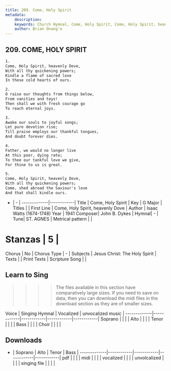 ```yaml
---
title: 209. Come, Holy Spirit
metadata:
    description: 
    keywords: Church Hymnal, Come, Holy Spirit, Come, Holy Spirit, heavenly Dove, 
    author: Brian Onang'o
---
```



## 209. COME, HOLY SPIRIT

```txt
1.
Come, Holy Spirit, heavenly Dove, 
With all thy quickening powers; 
Kindle a flame of sacred love 
In these cold hearts of ours. 

2.
O raise our thoughts from things below, 
From vanities and toys! 
Then shall we with fresh courage go 
To reach eternal joys. 

3.
Awake our souls to joyful songs; 
Let pure devotion rise; 
Till praise employs our thankful tongues, 
And doubt forever dies. 

4.
Father, we would no longer live 
At this poor, dying rate; 
To thee our tankful love we give, 
For thine to us is great. 

5.
Come, Holy Spirit, heavenly Dove, 
With all thy quickening powers; 
Come, shed abroad the Saviour's love 
And that shall kindle ours.

```

- |   -  |
-------------|------------|
Title | Come, Holy Spirit |
Key | G Major |
Titles |  |
First Line | Come, Holy Spirit, heavenly Dove |
Author | Isaac Watts (1674-1748)
Year | 1941
Composer| John B. Dykes |
Hymnal|  - |
Tune| ST. AGNES |
Metrical pattern | |
# Stanzas | 5 |
Chorus | No |
Chorus Type | - |
Subjects | Jesus Christ: The Holy Spirit |
Texts |  |
Print Texts | 
Scripture Song |  |
  
## Learn to Sing

>>>> The files available in this section have comparatively large sizes. If you need to save on data, then you can download the midi files in the download section as they are of smaller sizes.

Voice |  Singing Hymnal | Vocalized | unvocalized music |
-------------|------------|------------|------------|------------|
Soprano | | | |
Alto | | | |
Tenor | | | |
Bass | | | |
Choir | | | |

## Downloads

- |  Soprano | Alto | Tenor | Bass |
-------------|------------|------------|------------|------------|
pdf | | | |
midi | | | |
vocalized | | | |
unvolcalized | | | |
singing file | | | |
  
